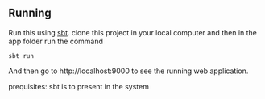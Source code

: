 

## Running

Run this using [sbt](http://www.scala-sbt.org/).  clone this project in your local computer and then in the app folder run the command 

```
sbt run
```

And then go to http://localhost:9000 to see the running web application.

prequisites:
sbt is to present in the system
